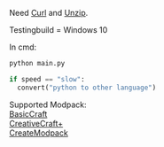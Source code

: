 Need [Curl](https://curl.se/download.html) and [Unzip](http://stahlworks.com/dev/?tool=zipunzip).

Testingbuild = Windows 10

In cmd:

```cmd
python main.py
```

```python
if speed == "slow":
  convert("python to other language")
```

Supported Modpack:   
[BasicCraft](https://github.com/MisileLab/BasicCraft)   
[CreativeCraft+](https://github.com/MisileLab/CreativeCraft-)   
[CreateModpack](https://github.com/MisileLab/CreateModpack)   
